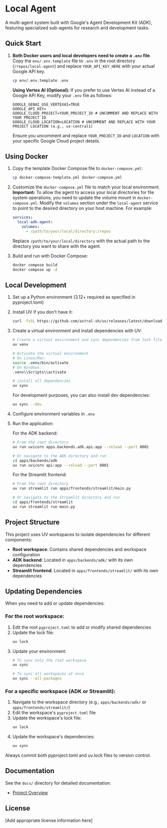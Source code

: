 # Local Agent

A multi-agent system built with Google's Agent Development Kit (ADK), featuring specialized sub-agents for research and development tasks.

## Quick Start

1. **Both Docker users and local developers need to create a `.env` file**. Copy the `env/.env.template` file to `.env` in the root directory (`/repos/local-agent`) and replace `YOUR_API_KEY_HERE` with your actual Google API key.
   ```bash
   cp env/.env.template .env
   ```
   
   **Using Vertex AI (Optional):**
   If you prefer to use Vertex AI instead of a Google API Key, modify your `.env` file as follows:
   ```
   GOOGLE_GENAI_USE_VERTEXAI=TRUE
   GOOGLE_API_KEY=
   GOOGLE_CLOUD_PROJECT=YOUR_PROJECT_ID # UNCOMMENT AND REPLACE WITH YOUR PROJECT ID
   GOOGLE_CLOUD_LOCATION=LOCATION # UNCOMMENT AND REPLACE WITH YOUR PROJECT LOCATION (e.g., us-central1)
   ```
   Ensure you uncomment and replace `YOUR_PROJECT_ID` and `LOCATION` with your specific Google Cloud project details.

## Using Docker

1. Copy the template Docker Compose file to `docker-compose.yml`:

    ```bash
    cp docker-compose-template.yml docker-compose.yml
    ```

2. Customize the `docker-compose.yml` file to match your local environment.  **Important:** To allow the agent to access your local directories for file system operations, you need to update the volume mount in `docker-compose.yml`. Modify the `volumes` section under the `local-agent` service to point to the desired directory on your host machine. For example:

    ```yaml
    services:
      local-adk-agent:
        volumes:
          - /path/to/your/local/directory:/repos
    ```

    Replace `/path/to/your/local/directory` with the actual path to the directory you want to share with the agent.

3. Build and run with Docker Compose:

    ```bash
    docker compose build
    docker compose up -d
    ```

## Local Development

1. Set up a Python environment (3.12+ required as specified in pyproject.toml)
2. Install UV if you don't have it:
   ```bash
   curl -fsSL https://github.com/astral-sh/uv/releases/latest/download/uv-installer.sh | sh
   ```
3. Create a virtual environment and install dependencies with UV:
   ```bash
   # Create a virtual environment and sync dependencies from lock file
   uv venv
   
   # Activate the virtual environment
   # On Linux/Mac:
   source .venv/bin/activate
   # On Windows:
   .venv\\Scripts\\activate

   # install all dependencies
   uv sync
   ```
   
   For development purposes, you can also install dev dependencies:
   ```bash
   uv sync --dev
   ```
   
4. Configure environment variables in `.env`
5. Run the application:

   For the ADK backend:
   ```bash
   # From the root directory
   uv run uvicorn apps.backends.adk.api:app --reload --port 8001
   
   # Or navigate to the ADK directory and run
   cd apps/backends/adk
   uv run uvicorn api:app --reload --port 8001
   ```
   
   For the Streamlit frontend:
   ```bash
   # From the root directory
   uv run streamlit run apps/frontends/streamlit/main.py
   
   # Or navigate to the Streamlit directory and run
   cd apps/frontends/streamlit
   uv run streamlit run main.py
   ```
   
## Project Structure

This project uses UV workspaces to isolate dependencies for different components:

- **Root workspace**: Contains shared dependencies and workspace configuration
- **ADK backend**: Located in `apps/backends/adk/` with its own dependencies
- **Streamlit frontend**: Located in `apps/frontends/streamlit/` with its own dependencies

## Updating Dependencies

When you need to add or update dependencies:

### For the root workspace:

1. Edit the root `pyproject.toml` to add or modify shared dependencies
2. Update the lock file:
   ```bash
   uv lock
   ```
3. Update your environment:
   ```bash
   # To sync only the root workspace
   uv sync
   
   # To sync all workspaces at once
   uv sync --all-packages
   ```

### For a specific workspace (ADK or Streamlit):

1. Navigate to the workspace directory (e.g., `apps/backends/adk/` or `apps/frontends/streamlit/`)
2. Edit the workspace's `pyproject.toml` file
3. Update the workspace's lock file:
   ```bash
   uv lock
   ```
4. Update the workspace's dependencies:
   ```bash
   uv sync
   ```

Always commit both pyproject.toml and uv.lock files to version control.

## Documentation

See the `docs/` directory for detailed documentation:
- [Project Overview](docs/overview.md)

## License

[Add appropriate license information here]